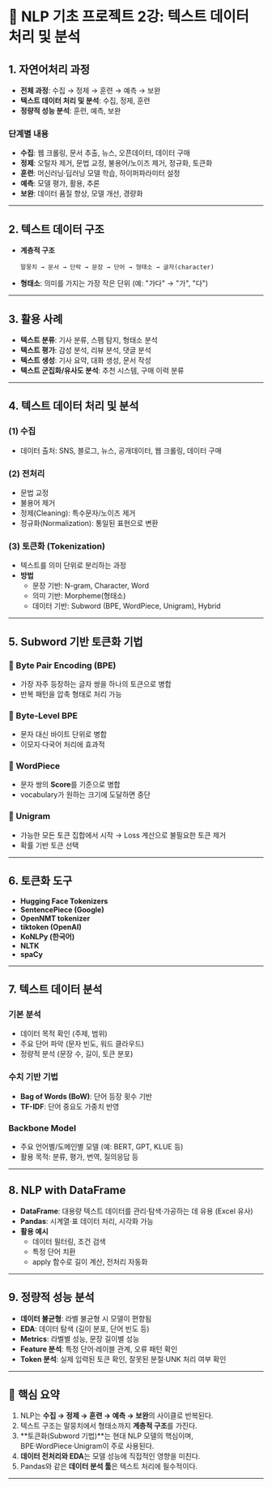 # 📘 NLP 기초 프로젝트 2강: 텍스트 데이터 처리 및 분석

## 1. 자연어처리 과정

-   **전체 과정**: 수집 → 정제 → 훈련 → 예측 → 보완
-   **텍스트 데이터 처리 및 분석**: 수집, 정제, 훈련
-   **정량적 성능 분석**: 훈련, 예측, 보완

### 단계별 내용

-   **수집**: 웹 크롤링, 문서 추출, 뉴스, 오픈데이터, 데이터 구매
-   **정제**: 오탈자 제거, 문법 교정, 불용어/노이즈 제거, 정규화,
    토큰화
-   **훈련**: 머신러닝·딥러닝 모델 학습, 하이퍼파라미터 설정
-   **예측**: 모델 평가, 활용, 추론
-   **보완**: 데이터 품질 향상, 모델 개선, 경량화

------------------------------------------------------------------------

## 2. 텍스트 데이터 구조

-   **계층적 구조**

        말뭉치 → 문서 → 단락 → 문장 → 단어 → 형태소 → 글자(character)

-   **형태소**: 의미를 가지는 가장 작은 단위 (예: "가다" → "가", "다")

------------------------------------------------------------------------

## 3. 활용 사례

-   **텍스트 분류**: 기사 분류, 스팸 탐지, 형태소 분석
-   **텍스트 평가**: 감성 분석, 리뷰 분석, 댓글 분석
-   **텍스트 생성**: 기사 요약, 대화 생성, 문서 작성
-   **텍스트 군집화/유사도 분석**: 추천 시스템, 구매 이력 분류

------------------------------------------------------------------------

## 4. 텍스트 데이터 처리 및 분석

### (1) 수집

-   데이터 출처: SNS, 블로그, 뉴스, 공개데이터, 웹 크롤링, 데이터 구매

### (2) 전처리

-   문법 교정
-   불용어 제거
-   정제(Cleaning): 특수문자/노이즈 제거
-   정규화(Normalization): 통일된 표현으로 변환

### (3) 토큰화 (Tokenization)

-   텍스트를 의미 단위로 분리하는 과정
-   **방법**
    -   문장 기반: N-gram, Character, Word
    -   의미 기반: Morpheme(형태소)
    -   데이터 기반: Subword (BPE, WordPiece, Unigram), Hybrid

------------------------------------------------------------------------

## 5. Subword 기반 토큰화 기법

### 🔹 Byte Pair Encoding (BPE)

-   가장 자주 등장하는 글자 쌍을 하나의 토큰으로 병합
-   반복 패턴을 압축 형태로 처리 가능

### 🔹 Byte-Level BPE

-   문자 대신 바이트 단위로 병합
-   이모지·다국어 처리에 효과적

### 🔹 WordPiece

-   문자 쌍의 **Score**를 기준으로 병합
-   vocabulary가 원하는 크기에 도달하면 중단

### 🔹 Unigram

-   가능한 모든 토큰 집합에서 시작 → Loss 계산으로 불필요한 토큰 제거
-   확률 기반 토큰 선택

------------------------------------------------------------------------

## 6. 토큰화 도구

-   **Hugging Face Tokenizers**
-   **SentencePiece (Google)**
-   **OpenNMT tokenizer**
-   **tiktoken (OpenAI)**
-   **KoNLPy (한국어)**
-   **NLTK**
-   **spaCy**

------------------------------------------------------------------------

## 7. 텍스트 데이터 분석

### 기본 분석

-   데이터 목적 확인 (주제, 범위)
-   주요 단어 파악 (문자 빈도, 워드 클라우드)
-   정량적 분석 (문장 수, 길이, 토큰 분포)

### 수치 기반 기법

-   **Bag of Words (BoW)**: 단어 등장 횟수 기반
-   **TF-IDF**: 단어 중요도 가중치 반영

### Backbone Model

-   주요 언어별/도메인별 모델 (예: BERT, GPT, KLUE 등)
-   활용 목적: 분류, 평가, 번역, 질의응답 등

------------------------------------------------------------------------

## 8. NLP with DataFrame

-   **DataFrame**: 대용량 텍스트 데이터를 관리·탐색·가공하는 데 유용
    (Excel 유사)
-   **Pandas**: 시계열·표 데이터 처리, 시각화 가능
-   **활용 예시**
    -   데이터 필터링, 조건 검색
    -   특정 단어 치환
    -   apply 함수로 길이 계산, 전처리 자동화

------------------------------------------------------------------------

## 9. 정량적 성능 분석

-   **데이터 불균형**: 라벨 불균형 시 모델이 편향됨
-   **EDA**: 데이터 탐색 (길이 분포, 단어 빈도 등)
-   **Metrics**: 라벨별 성능, 문장 길이별 성능
-   **Feature 분석**: 특정 단어·레이블 관계, 오류 패턴 확인
-   **Token 분석**: 실제 입력된 토큰 확인, 잘못된 분절·UNK 처리 여부
    확인

------------------------------------------------------------------------

## 🔑 핵심 요약

1.  NLP는 **수집 → 정제 → 훈련 → 예측 → 보완**의 사이클로 반복된다.
2.  텍스트 구조는 말뭉치에서 형태소까지 **계층적 구조**를 가진다.
3.  **토큰화(Subword 기법)**는 현대 NLP 모델의 핵심이며,
    BPE·WordPiece·Unigram이 주로 사용된다.
4.  **데이터 전처리와 EDA**는 모델 성능에 직접적인 영향을 미친다.
5.  Pandas와 같은 **데이터 분석 툴**은 텍스트 처리에 필수적이다.

------------------------------------------------------------------------
